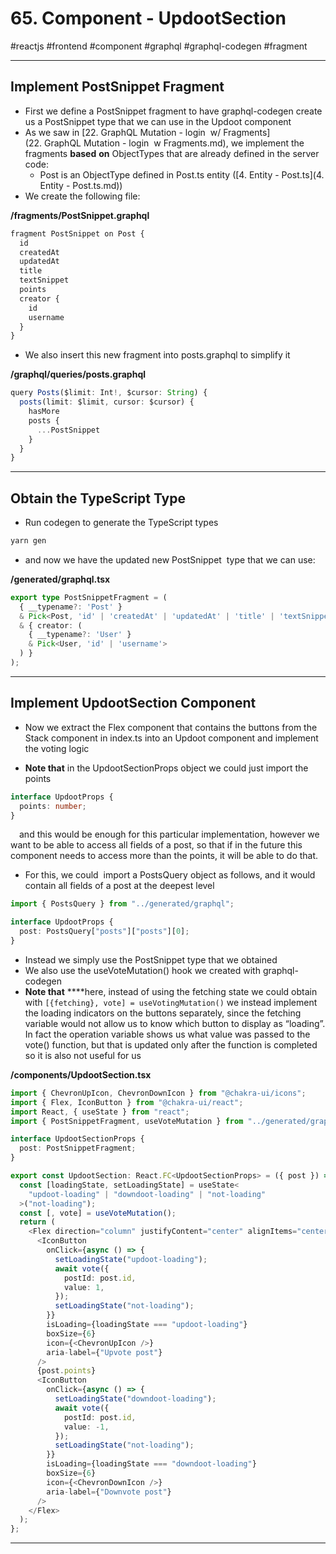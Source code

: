 # 65\. Component - UpdootSection

#reactjs #frontend #component #graphql #graphql-codegen #fragment

* * *

## Implement PostSnippet Fragment

- First we define a PostSnippet fragment to have graphql-codegen create us a PostSnippet type that we can use in the Updoot component
- As we saw in [22. GraphQL Mutation - login  w/ Fragments](22. GraphQL Mutation - login  w Fragments.md), we implement the fragments **based** **on** ObjectTypes that are already defined in the server code:
    - Post is an ObjectType defined in Post.ts entity ([4\. Entity - Post.ts](4. Entity - Post.ts.md))
- We create the following file:

  

**/fragments/PostSnippet.graphql**  

```typescript
fragment PostSnippet on Post {
  id
  createdAt
  updatedAt
  title
  textSnippet
  points
  creator {
    id
    username
  }
}
```

  

- We also insert this new fragment into posts.graphql to simplify it

**/graphql/queries/posts.graphql**

```typescript
query Posts($limit: Int!, $cursor: String) {
  posts(limit: $limit, cursor: $cursor) {
    hasMore
    posts {
      ...PostSnippet
    }
  }
}
```

  

* * *

## Obtain the TypeScript Type

- Run codegen to generate the TypeScript types 

  

```typescript
yarn gen
```

  

- and now we have the updated new PostSnippet  type that we can use:

  

**/generated/graphql.tsx**

```typescript
export type PostSnippetFragment = (
  { __typename?: 'Post' }
  & Pick<Post, 'id' | 'createdAt' | 'updatedAt' | 'title' | 'textSnippet' | 'points'>
  & { creator: (
    { __typename?: 'User' }
    & Pick<User, 'id' | 'username'>
  ) }
);
```

  

* * *

## Implement UpdootSection Component

- Now we extract the Flex component that contains the buttons from the Stack component in index.ts into an Updoot component and implement the voting logic 

  

- **Note that** in the UpdootSectionProps object we could just import the points 

```typescript
interface UpdootProps {
  points: number;
}
```

 and this would be enough for this particular implementation, however we want to be able to access all fields of a post, so that if in the future this component needs to access more than the points, it will be able to do that. 

  

- For this, we could  import a PostsQuery object as follows, and it would contain all fields of a post at the deepest level

```typescript
import { PostsQuery } from "../generated/graphql";

interface UpdootProps {
  post: PostsQuery["posts"]["posts"][0];
}
```

  

- Instead we simply use the PostSnippet type that we obtained
- We also use the useVoteMutation() hook we created with graphql-codegen
- ⁠**Note that** **⁠**here, instead of using the fetching state we could obtain with `[{fetching}, vote] = useVotingMutation()` we instead implement the loading indicators on the buttons separately, since the fetching variable would not allow us to know which button to display as “loading”. In fact the operation variable shows us what value was passed to the vote() function, but that is updated only after the function is completed so it is also not useful for us  

  

**/components/UpdootSection.tsx**

```typescript
import { ChevronUpIcon, ChevronDownIcon } from "@chakra-ui/icons";
import { Flex, IconButton } from "@chakra-ui/react";
import React, { useState } from "react";
import { PostSnippetFragment, useVoteMutation } from "../generated/graphql";

interface UpdootSectionProps {
  post: PostSnippetFragment;
}

export const UpdootSection: React.FC<UpdootSectionProps> = ({ post }) => {
  const [loadingState, setLoadingState] = useState<
    "updoot-loading" | "downdoot-loading" | "not-loading"
  >("not-loading");
  const [, vote] = useVoteMutation();
  return (
    <Flex direction="column" justifyContent="center" alignItems="center" mr={4}>
      <IconButton
        onClick={async () => {
          setLoadingState("updoot-loading");
          await vote({
            postId: post.id,
            value: 1,
          });
          setLoadingState("not-loading");
        }}
        isLoading={loadingState === "updoot-loading"}
        boxSize={6}
        icon={<ChevronUpIcon />}
        aria-label={"Upvote post"}
      />
      {post.points}
      <IconButton
        onClick={async () => {
          setLoadingState("downdoot-loading");
          await vote({
            postId: post.id,
            value: -1,
          });
          setLoadingState("not-loading");
        }}
        isLoading={loadingState === "downdoot-loading"}
        boxSize={6}
        icon={<ChevronDownIcon />}
        aria-label={"Downvote post"}
      />
    </Flex>
  );
};
```

  

* * *

##